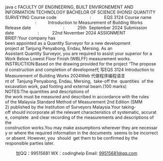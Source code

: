 java c
FACULTY OF ENGINEERING, BUILT ENVIRONEMENT AND INFORMATION
TECHNOLOGY
BACHELOR OF SCIENCE (HONS) QUANTITY SURVEYING
Course code                            :           EQS 3124
Course name                          :          Introduction to Measurement of Building Works
Release date                           :           25th  September 2024
Submission date                    :           22nd November 2024
ASSIGNMENT BRIEF:Your company has been appointed as a Quantity Surveyor for a new development project at Tanjung Penyabong, Endau, Mersing. As an Assistant Quantity Surveyor, you are required to assist your superior for a Work Below Lowest Floor Finish (WBLFF) measurement works.
INSTRUCTION:Based on the drawing provided for the project “The proposed construction and completion of developme代 写EQS 3124 Introduction to Measurement of Building Works 2024Web
代做程序编程语言nt of  Tanjung Penyabong, Endau, Mersing,  take-off the  quantities  of the excavation work, pad footing and external beam.(100 marks)
NOTES:The quantities and descriptions of the work must be measured and described in accordance with the rules of the Malaysia Standard Method of Measurement 2nd Edition (SMM 2) published by the Institution of Surveyors Malaysia.Your taking-off should incorporate all the relevant characteristics of systematic, accurate, complete  and clear recording of the measurements and descriptions of the construction works.You may make assumptions wherever they are necessary or where the required information in the documents  seems to be incorrect  or absent. However, you  should  get them to be confirmed by the responsible parties later.




         
加QQ：99515681  WX：codinghelp  Email: 99515681@qq.com
